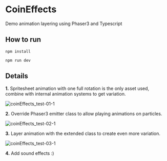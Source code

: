 # CoinEffects
Demo animation layering using Phaser3 and Typescript

## How to run

```npm install```

```npm run dev```

## Details

**1.** Spritesheet animation with one full rotation is the only asset used, combine with internal animation systems to get variation.

![coinEffects_test-01-1](https://user-images.githubusercontent.com/27367475/69740875-f496b600-10ee-11ea-93b7-1858ac882ad3.gif)


**2.** Override Phaser3 emitter class to allow playing animations on particles.

![coinEffects_test-02-1](https://user-images.githubusercontent.com/27367475/69740967-14c67500-10ef-11ea-8be1-e0546e320809.gif)


**3.** Layer animation with the extended class to create even more variation.

![coinEffects_test-03-1](https://user-images.githubusercontent.com/27367475/69741028-30ca1680-10ef-11ea-9b66-f665aa75e5b3.gif)


**4.** Add sound effects :)
